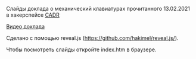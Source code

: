 Слайды доклада о механический клавиатурах прочитанного 13.02.2021 в хакерспейсе [CADR](https://cadrspace.ru/)

[Видео доклада](https://www.youtube.com/watch?v=ER74wziipj4)

Сделано с помощью reveal.js (https://github.com/hakimel/reveal.js/).

Чтобы посмотреть слайды откройте index.htm в браузере.


